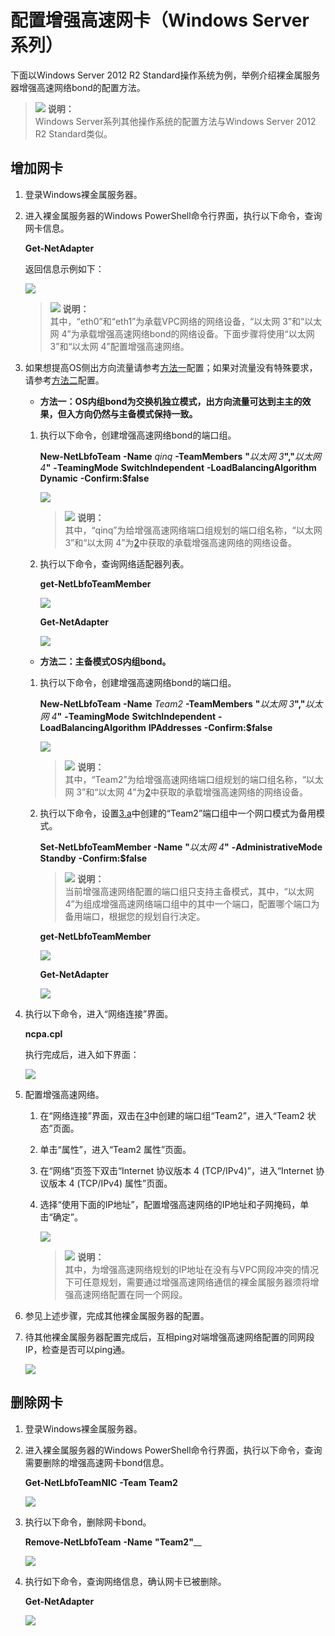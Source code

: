 # 配置增强高速网卡（Windows Server系列）<a name="bms_01_0075"></a>

下面以Windows Server 2012 R2 Standard操作系统为例，举例介绍裸金属服务器增强高速网络bond的配置方法。

>![](public_sys-resources/icon-note.gif) **说明：**   
>Windows Server系列其他操作系统的配置方法与Windows Server 2012 R2 Standard类似。  

## 增加网卡<a name="section136727354194"></a>

1.  登录Windows裸金属服务器。
2.  <a name="li11441348154412"></a>进入裸金属服务器的Windows PowerShell命令行界面，执行以下命令，查询网卡信息。

    **Get-NetAdapter**

    返回信息示例如下：

    ![](figures/13-9.png)

    >![](public_sys-resources/icon-note.gif) **说明：**   
    >其中，“eth0”和“eth1”为承载VPC网络的网络设备，“以太网 3”和“以太网 4”为承载增强高速网络bond的网络设备。下面步骤将使用“以太网 3”和“以太网 4”配置增强高速网络。  

3.  <a name="li202764020268"></a>如果想提高OS侧出方向流量请参考[方法一](#li4677195455)配置；如果对流量没有特殊要求，请参考[方法二](#li193105239458)配置。
    -   <a name="li4677195455"></a>**方法一：OS内组bond为交换机独立模式，出方向流量可达到主主的效果，但入方向仍然与主备模式保持一致。**

    1.  执行以下命令，创建增强高速网络bond的端口组。

        **New-NetLbfoTeam** **-Name** _qinq_ **-TeamMembers** **"**_以太网 3_**","**_以太网 4_**"** **-TeamingMode** **SwitchIndependent** **-LoadBalancingAlgorithm** **Dynamic** **-Confirm:$false**

        ![](figures/3.png)

        >![](public_sys-resources/icon-note.gif) **说明：**   
        >其中，“qinq”为给增强高速网络端口组规划的端口组名称，“以太网 3”和“以太网 4”为[2](#li11441348154412)中获取的承载增强高速网络的网络设备。  

    2.  执行以下命令，查询网络适配器列表。

        **get-NetLbfoTeamMember**

        ![](figures/4-10.png)

        **Get-NetAdapter**

        ![](figures/5-11.png)

    -   <a name="li193105239458"></a>**方法二：主备模式OS内组bond。**

    1.  <a name="li125519380337"></a>执行以下命令，创建增强高速网络bond的端口组。

        **New-NetLbfoTeam** **-Name** _Team2_ **-TeamMembers** **"**_以太网 3_**","**_以太网 4_**"** **-TeamingMode** **SwitchIndependent** **-LoadBalancingAlgorithm** **IPAddresses** **-Confirm:$false**

        ![](figures/111-(16).png)

        >![](public_sys-resources/icon-note.gif) **说明：**   
        >其中，“Team2”为给增强高速网络端口组规划的端口组名称，“以太网 3”和“以太网 4”为[2](#li11441348154412)中获取的承载增强高速网络的网络设备。  

    2.  执行以下命令，设置[3.a](#li125519380337)中创建的“Team2”端口组中一个网口模式为备用模式。

        **Set-NetLbfoTeamMember** **-Name** **"**_以太网 4_**"** **-AdministrativeMode** **Standby** **-Confirm:$false**

        >![](public_sys-resources/icon-note.gif) **说明：**   
        >当前增强高速网络配置的端口组只支持主备模式，其中，“以太网 4”为组成增强高速网络端口组中的其中一个端口，配置哪个端口为备用端口，根据您的规划自行决定。  

        **get-NetLbfoTeamMember**

        ![](figures/111-(14).png)

        **Get-NetAdapter**

        ![](figures/111-(13).png)

4.  执行以下命令，进入“网络连接”界面。

    **ncpa.cpl**

    执行完成后，进入如下界面：

    ![](figures/zh-cn_image_0131348146.png)

5.  配置增强高速网络。
    1.  在“网络连接”界面，双击在[3](#li202764020268)中创建的端口组“Team2”，进入“Team2 状态”页面。
    2.  单击“属性”，进入“Team2 属性”页面。
    3.  在“网络”页签下双击“Internet 协议版本 4 \(TCP/IPv4\)”，进入“Internet 协议版本 4 \(TCP/IPv4\) 属性”页面。
    4.  选择“使用下面的IP地址”，配置增强高速网络的IP地址和子网掩码，单击“确定”。

        ![](figures/zh-cn_image_0131350057.png)

        >![](public_sys-resources/icon-note.gif) **说明：**   
        >其中，为增强高速网络规划的IP地址在没有与VPC网段冲突的情况下可任意规划，需要通过增强高速网络通信的裸金属服务器须将增强高速网络配置在同一个网段。  


6.  参见上述步骤，完成其他裸金属服务器的配置。
7.  待其他裸金属服务器配置完成后，互相ping对端增强高速网络配置的同网段IP，检查是否可以ping通。

    ![](figures/22.png)


## 删除网卡<a name="section47181835181916"></a>

1.  登录Windows裸金属服务器。
2.  进入裸金属服务器的Windows PowerShell命令行界面，执行以下命令，查询需要删除的增强高速网卡bond信息。

    **Get-NetLbfoTeamNIC** **-Team** **Team2**

    ![](figures/111-(12).png)

3.  执行以下命令，删除网卡bond。

    **Remove-NetLbfoTeam** **-Name** **"Team2"**__

    ![](figures/111-(11).png)

4.  执行如下命令，查询网络信息，确认网卡已被删除。

    **Get-NetAdapter**

    ![](figures/zh-cn_image_0131356351.png)


